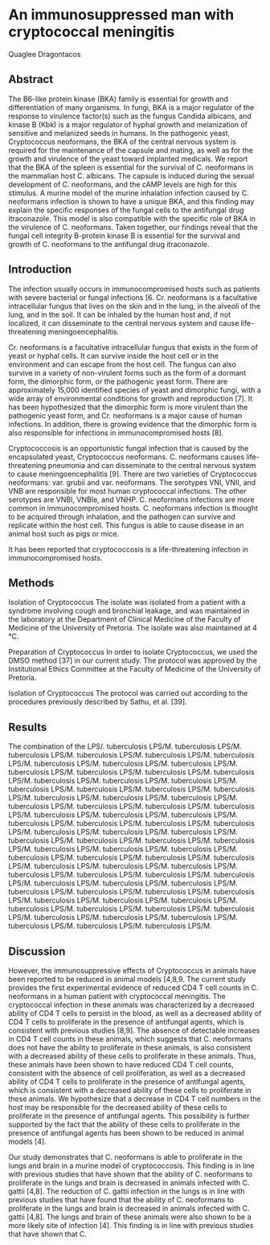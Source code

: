 # An immunosuppressed man with cryptococcal meningitis
Quaglee Dragontacos


## Abstract
The B6-like protein kinase (BKA) family is essential for growth and differentiation of many organisms. In fungi, BKA is a major regulator of the response to virulence factor(s) such as the fungus Candida albicans, and kinase B (Kbk) is a major regulator of hyphal growth and melanization of sensitive and melanized seeds in humans. In the pathogenic yeast, Cryptococcus neoformans, the BKA of the central nervous system is required for the maintenance of the capsule and mating, as well as for the growth and virulence of the yeast toward implanted medicals. We report that the BKA of the spleen is essential for the survival of C. neoformans in the mammalian host C. albicans. The capsule is induced during the sexual development of C. neoformans, and the cAMP levels are high for this stimulus. A murine model of the murine inhalation infection caused by C. neoformans infection is shown to have a unique BKA, and this finding may explain the specific responses of the fungal cells to the antifungal drug itraconazole. This model is also compatible with the specific role of BKA in the virulence of C. neoformans. Taken together, our findings reveal that the fungal cell integrity B-protein kinase B is essential for the survival and growth of C. neoformans to the antifungal drug itraconazole.


## Introduction
The infection usually occurs in immunocompromised hosts such as patients with severe bacterial or fungal infections [6. Cr. neoformans is a facultative intracellular fungus that lives on the skin and in the lung, in the alveoli of the lung, and in the soil. It can be inhaled by the human host and, if not localized, it can disseminate to the central nervous system and cause life-threatening meningoencephalitis.

Cr. neoformans is a facultative intracellular fungus that exists in the form of yeast or hyphal cells. It can survive inside the host cell or in the environment and can escape from the host cell. The fungus can also survive in a variety of non-virulent forms such as the form of a dormant form, the dimorphic form, or the pathogenic yeast form. There are approximately 15,000 identified species of yeast and dimorphic fungi, with a wide array of environmental conditions for growth and reproduction [7]. It has been hypothesized that the dimorphic form is more virulent than the pathogenic yeast form, and Cr. neoformans is a major cause of human infections. In addition, there is growing evidence that the dimorphic form is also responsible for infections in immunocompromised hosts [8].

Cryptococcosis is an opportunistic fungal infection that is caused by the encapsulated yeast, Cryptococcus neoformans. C. neoformans causes life-threatening pneumonia and can disseminate to the central nervous system to cause meningoencephalitis [9]. There are two varieties of Cryptococcus neoformans: var. grubii and var. neoformans. The serotypes VNI, VNII, and VNB are responsible for most human cryptococcal infections. The other serotypes are VNBI, VNBIe, and VNHP. C. neoformans infections are more common in immunocompromised hosts. C. neoformans infection is thought to be acquired through inhalation, and the pathogen can survive and replicate within the host cell. This fungus is able to cause disease in an animal host such as pigs or mice.

It has been reported that cryptococcosis is a life-threatening infection in immunocompromised hosts.


## Methods
Isolation of Cryptococcus
The isolate was isolated from a patient with a syndrome involving cough and bronchial leakage, and was maintained in the laboratory at the Department of Clinical Medicine of the Faculty of Medicine of the University of Pretoria. The isolate was also maintained at 4 °C.

Preparation of Cryptococcus
In order to isolate Cryptococcus, we used the DMSO method [37] in our current study. The protocol was approved by the Institutional Ethics Committee at the Faculty of Medicine of the University of Pretoria.

Isolation of Cryptococcus
The protocol was carried out according to the procedures previously described by Sathu, et al. [39].


## Results
The combination of the LPS/. tuberculosis LPS/M. tuberculosis LPS/M. tuberculosis LPS/M. tuberculosis LPS/M. tuberculosis LPS/M. tuberculosis LPS/M. tuberculosis LPS/M. tuberculosis LPS/M. tuberculosis LPS/M. tuberculosis LPS/M. tuberculosis LPS/M. tuberculosis LPS/M. tuberculosis LPS/M. tuberculosis LPS/M. tuberculosis LPS/M. tuberculosis LPS/M. tuberculosis LPS/M. tuberculosis LPS/M. tuberculosis LPS/M. tuberculosis LPS/M. tuberculosis LPS/M. tuberculosis LPS/M. tuberculosis LPS/M. tuberculosis LPS/M. tuberculosis LPS/M. tuberculosis LPS/M. tuberculosis LPS/M. tuberculosis LPS/M. tuberculosis LPS/M. tuberculosis LPS/M. tuberculosis LPS/M. tuberculosis LPS/M. tuberculosis LPS/M. tuberculosis LPS/M. tuberculosis LPS/M. tuberculosis LPS/M. tuberculosis LPS/M. tuberculosis LPS/M. tuberculosis LPS/M. tuberculosis LPS/M. tuberculosis LPS/M. tuberculosis LPS/M. tuberculosis LPS/M. tuberculosis LPS/M. tuberculosis LPS/M. tuberculosis LPS/M. tuberculosis LPS/M. tuberculosis LPS/M. tuberculosis LPS/M. tuberculosis LPS/M. tuberculosis LPS/M. tuberculosis LPS/M. tuberculosis LPS/M. tuberculosis LPS/M. tuberculosis LPS/M. tuberculosis LPS/M. tuberculosis LPS/M. tuberculosis LPS/M. tuberculosis LPS/M. tuberculosis LPS/M. tuberculosis LPS/M. tuberculosis LPS/M. tuberculosis LPS/M. tuberculosis LPS/M. tuberculosis LPS/M. tuberculosis LPS/M. tuberculosis LPS/M. tuberculosis LPS/M. tuberculosis LPS/M. tuberculosis LPS/M. tuberculosis LPS/M. tuberculosis LPS/M. tuberculosis LPS/M. tuberculosis LPS/M. tuberculosis LPS/M.


## Discussion
However, the immunosuppressive effects of Cryptococcus in animals have been reported to be reduced in animal models [4,8,9. The current study provides the first experimental evidence of reduced CD4 T cell counts in C. neoformans in a human patient with cryptococcal meningitis. The cryptococcal infection in these animals was characterized by a decreased ability of CD4 T cells to persist in the blood, as well as a decreased ability of CD4 T cells to proliferate in the presence of antifungal agents, which is consistent with previous studies [8,9]. The absence of detectable increases in CD4 T cell counts in these animals, which suggests that C. neoformans does not have the ability to proliferate in these animals, is also consistent with a decreased ability of these cells to proliferate in these animals. Thus, these animals have been shown to have reduced CD4 T cell counts, consistent with the absence of cell proliferation, as well as a decreased ability of CD4 T cells to proliferate in the presence of antifungal agents, which is consistent with a decreased ability of these cells to proliferate in these animals. We hypothesize that a decrease in CD4 T cell numbers in the host may be responsible for the decreased ability of these cells to proliferate in the presence of antifungal agents. This possibility is further supported by the fact that the ability of these cells to proliferate in the presence of antifungal agents has been shown to be reduced in animal models [4].

Our study demonstrates that C. neoformans is able to proliferate in the lungs and brain in a murine model of cryptococcosis. This finding is in line with previous studies that have shown that the ability of C. neoformans to proliferate in the lungs and brain is decreased in animals infected with C. gattii [4,8]. The reduction of C. gattii infection in the lungs is in line with previous studies that have found that the ability of C. neoformans to proliferate in the lungs and brain is decreased in animals infected with C. gattii [4,8]. The lungs and brain of these animals were also shown to be a more likely site of infection [4]. This finding is in line with previous studies that have shown that C.
